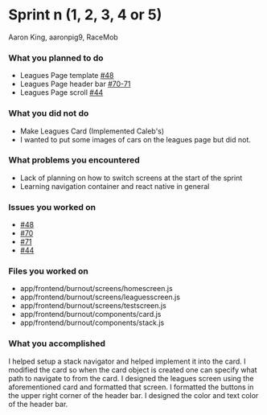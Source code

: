# Sprint n (1, 2, 3, 4 or 5)

Aaron King, aaronpig9, RaceMob

### What you planned to do

- Leagues Page template [#48](https://github.com/utk-cs340-fall23/RaceMob/issues/48)
- Leagues Page header bar [#70-71](https://github.com/utk-cs340-fall23/RaceMob/issues/70)
- Leagues Page scroll [#44](https://github.com/utk-cs340-fall23/RaceMob/issues/44)

### What you did not do

- Make Leagues Card (Implemented Caleb's)
- I wanted to put some images of cars on the leagues page but did not.

### What problems you encountered

- Lack of planning on how to switch screens at the start of the sprint
- Learning navigation container and react native in general

### Issues you worked on

- [#48](https://github.com/utk-cs340-fall23/RaceMob/issues/48)
- [#70](https://github.com/utk-cs340-fall23/RaceMob/issues/70)
- [#71](https://github.com/utk-cs340-fall23/RaceMob/pull/71)
- [#44](https://github.com/utk-cs340-fall23/RaceMob/issues/44)

### Files you worked on

- app/frontend/burnout/screens/homescreen.js
- app/frontend/burnout/screens/leaguesscreen.js
- app/frontend/burnout/screens/testscreen.js
- app/frontend/burnout/components/card.js
- app/frontend/burnout/components/stack.js

### What you accomplished

I helped setup a stack navigator and helped implement it into the card. 
I modified the card so when the card object is created one can specify what path to navigate to from the card.
I designed the leagues screen using the aforementioned card and formatted that screen.
I formatted the buttons in the upper right corner of the header bar.
I designed the color and text color of the header bar.
